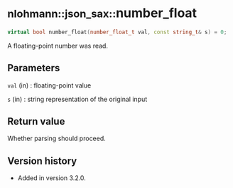 # <small>nlohmann::json_sax::</small>number_float

```cpp
virtual bool number_float(number_float_t val, const string_t& s) = 0;
```

A floating-point number was read.

## Parameters

`val` (in)
:   floating-point value

`s` (in)
:   string representation of the original input

## Return value

Whether parsing should proceed.

## Version history

- Added in version 3.2.0.
